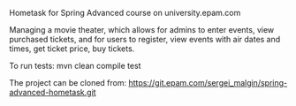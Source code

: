 Hometask for Spring Advanced course on university.epam.com

Managing a movie theater, which allows for admins to enter events,
view purchased tickets, and for users to register, view events with
air dates and times, get ticket price, buy tickets.

To run tests: mvn clean compile test

The project can be cloned from:
https://git.epam.com/sergei_malgin/spring-advanced-hometask.git
